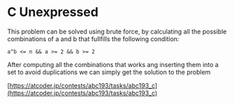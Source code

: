 # C Unexpressed

This problem can be solved using brute force, by calculating all the possible combinations of a and b that fullfills the following condition:

```
a^b <= n && a >= 2 && b >= 2
```

After computing all the combinations that works ang inserting them into a set to avoid duplications we can simply get the solution to the problem

[https://atcoder.jp/contests/abc193/tasks/abc193_c](https://atcoder.jp/contests/abc193/tasks/abc193_c)
